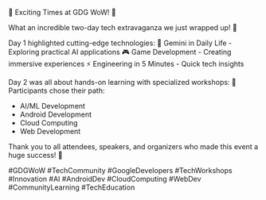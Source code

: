 🎉 Exciting Times at GDG WoW! 🚀

What an incredible two-day tech extravaganza we just wrapped up! 🌟

Day 1 highlighted cutting-edge technologies:
🤖 Gemini in Daily Life - Exploring practical AI applications
🎮 Game Development - Creating immersive experiences
⚡ Engineering in 5 Minutes - Quick tech insights

Day 2 was all about hands-on learning with specialized workshops:
🎯 Participants chose their path:
- AI/ML Development
- Android Development
- Cloud Computing
- Web Development

Thank you to all attendees, speakers, and organizers who made this event a huge success! 🙏

#GDGWoW #TechCommunity #GoogleDevelopers #TechWorkshops #Innovation #AI #AndroidDev #CloudComputing #WebDev #CommunityLearning #TechEducation